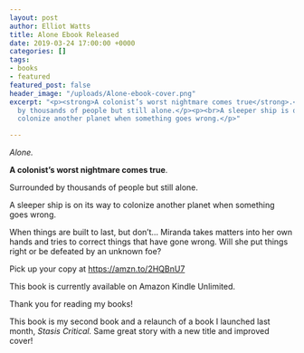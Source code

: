 ```yaml
---
layout: post
author: Elliot Watts
title: Alone Ebook Released
date: 2019-03-24 17:00:00 +0000
categories: []
tags:
- books
- featured
featured_post: false
header_image: "/uploads/Alone-ebook-cover.png"
excerpt: "<p><strong>A colonist’s worst nightmare comes true</strong>.</p><p><br>Surrounded
  by thousands of people but still alone.</p><p><br>A sleeper ship is on its way to
  colonize another planet when something goes wrong.</p>"

---
```

_Alone._

  
**A colonist’s worst nightmare comes true**.

  
Surrounded by thousands of people but still alone.

  
A sleeper ship is on its way to colonize another planet when something goes wrong.

  
When things are built to last, but don’t… Miranda takes matters into her own hands and tries to correct things that have gone wrong. Will she put things right or be defeated by an unknown foe?

  
Pick up your copy at <a href="https://amzn.to/2HQBnU7" target="_blank" rel="noreferrer">https://amzn.to/2HQBnU7</a>

  
This book is currently available on Amazon Kindle Unlimited.

  
Thank you for reading my books!

  
This book is my second book and a relaunch of a book I launched last month, _Stasis Critical._ Same great story with a new title and improved cover!